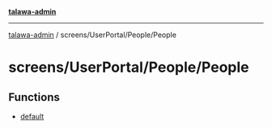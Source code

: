 [**talawa-admin**](../../../../README.md)

***

[talawa-admin](../../../../README.md) / screens/UserPortal/People/People

# screens/UserPortal/People/People

## Functions

- [default](functions/default.md)
